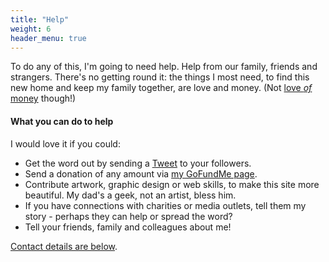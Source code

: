 ```yaml
---
title: "Help"
weight: 6
header_menu: true
---
```


To do any of this, I'm going to need help. Help from our family, friends and
strangers. There's no getting round it: the things I most need, to find this
new home and keep my family together, are love and money. (Not
[love *of* money](https://www.biblegateway.com/passage/?search=1+Tim+6%3A10&version=ESVUK)
though!)

#### What you can do to help

I would love it if you could:

* Get the word out by sending a <a href="https://twitter.com/share?ref_src=twsrc%5Etfw" class="twitter-share-button" data-size="large" data-text="Please help find a home for Mo!" data-url="https://ahomeformo.pomeroy.me" data-via="robpomeroy" data-hashtags="ahomeformo" data-show-count="false">Tweet</a><script async src="https://platform.twitter.com/widgets.js" charset="utf-8"></script> to your followers.
* Send a donation of any amount via
  [my GoFundMe page](https://www.gofundme.com/f/a-home-for-mo).
* Contribute artwork, graphic design or web skills, to make this site more
  beautiful. My dad's a geek, not an artist, bless him.
* If you have connections with charities or media outlets, tell them my story -
  perhaps they can help or spread the word?
* Tell your friends, family and colleagues about me!

[Contact details are below](#contact).